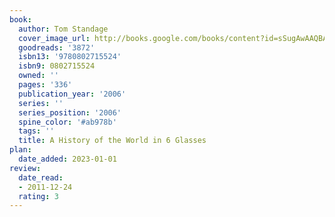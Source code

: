 ```yaml
---
book:
  author: Tom Standage
  cover_image_url: http://books.google.com/books/content?id=sSugAwAAQBAJ&printsec=frontcover&img=1&zoom=1&edge=curl&source=gbs_api
  goodreads: '3872'
  isbn13: '9780802715524'
  isbn9: 0802715524
  owned: ''
  pages: '336'
  publication_year: '2006'
  series: ''
  series_position: '2006'
  spine_color: '#ab978b'
  tags: ''
  title: A History of the World in 6 Glasses
plan:
  date_added: 2023-01-01
review:
  date_read:
  - 2011-12-24
  rating: 3
---
```


